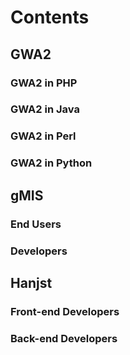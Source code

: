 
# Contents

## GWA2 

### GWA2 in PHP
### GWA2 in Java
### GWA2 in Perl
### GWA2 in Python

## gMIS

### End Users
### Developers

## Hanjst

### Front-end Developers
### Back-end Developers
